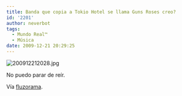 ```yaml
---
title: Banda que copia a Tokio Hotel se llama Guns Roses creo?
id: '2201'
author: neverbot
tags:
  - Mundo Real™
  - Música
date: 2009-12-21 20:29:25
---
```


![200912212028.jpg](./200912212028.jpg)

No puedo parar de reír.

Vía [fluzorama](http://fluzo.tumblr.com/post/291990388/tokiohotel).